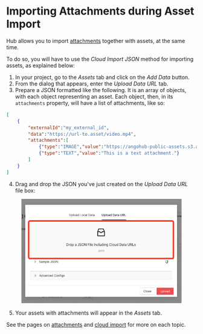 # Importing Attachments during Asset Import

Hub allows you to import [attachments](../../core-concepts/attachments.md) together with assets, at the same time.

To do so, you will have to use the _Cloud Import JSON_ method for importing assets, as explained below:

1. In your project, go to the _Assets_ tab and click on the _Add Data_ button.
2. From the dialog that appears, enter the _Upload Data URL_ tab.
3. Prepare a JSON formatted like the following. It is an array of objects, with each object representing an asset. Each object, then, in its `attachments` property, will have a list of attachments, like so:

```json
[
    {
        "externalId":"my_external_id",
        "data":"https://url-to.asset/video.mp4",
        "attachments":[
            {"type":"IMAGE","value":"https://angohub-public-assets.s3.amazonaws.com/uploaded-data-6cbc3c56-58f9-4430-990d-863bd5a1a755.jpg"},
            {"type":"TEXT","value":"This is a text attachment."}
        ]
    }
]
```

4. Drag and drop the JSON you've just created on the _Upload Data URL_ file box:

<figure><img src="../../.gitbook/assets/image (77).png" alt=""><figcaption></figcaption></figure>

5. Your assets with attachments will appear in the _Assets_ tab.

See the pages on [attachments](../../core-concepts/attachments.md) and [cloud import](asset-cloud-import.md) for more on each topic.
